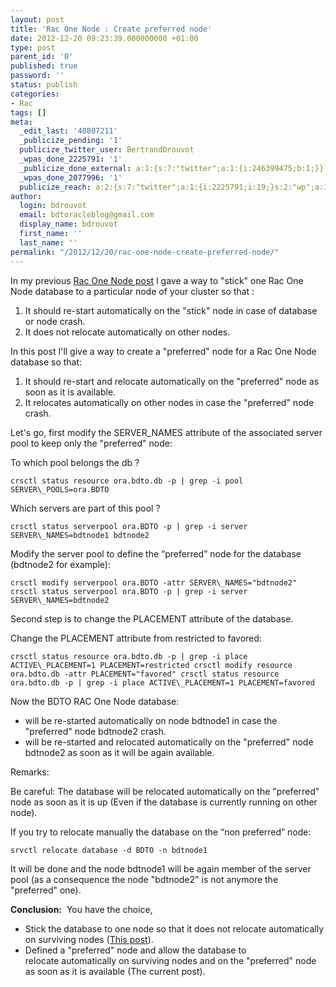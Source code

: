 ```yaml
---
layout: post
title: 'Rac One Node : Create preferred node'
date: 2012-12-20 09:23:39.000000000 +01:00
type: post
parent_id: '0'
published: true
password: ''
status: publish
categories:
- Rac
tags: []
meta:
  _edit_last: '40807211'
  _publicize_pending: '1'
  publicize_twitter_user: BertrandDrouvot
  _wpas_done_2225791: '1'
  _publicize_done_external: a:1:{s:7:"twitter";a:1:{i:246399475;b:1;}}
  _wpas_done_2077996: '1'
  publicize_reach: a:2:{s:7:"twitter";a:1:{i:2225791;i:19;}s:2:"wp";a:1:{i:0;i:8;}}
author:
  login: bdrouvot
  email: bdtoracleblog@gmail.com
  display_name: bdrouvot
  first_name: ''
  last_name: ''
permalink: "/2012/12/20/rac-one-node-create-preferred-node/"
---
```

In my previous [Rac One Node post](http://bdrouvot.wordpress.com/2012/12/13/rac-one-node-avoid-automatic-database-relocation/ "RAC One Node : Avoid automatic database relocation") I gave a way to "stick" one Rac One Node database to a particular node of your cluster so that :

1. It should re-start automatically on the "stick" node in case of database or node crash.
2. It does not relocate automatically on other nodes.

In this post I'll give a way to create a "preferred" node for a Rac One Node database so that:

1. It should re-start and relocate automatically on the "preferred" node as soon as it is available.
2. It relocates automatically on other nodes in case the "preferred" node crash.

Let's go, first modify the SERVER\_NAMES attribute of the associated server pool to keep only the "preferred" node:

To which pool belongs the db ?

```
crsctl status resource ora.bdto.db -p | grep -i pool SERVER\_POOLS=ora.BDTO
```

Which servers are part of this pool ?

```
crsctl status serverpool ora.BDTO -p | grep -i server SERVER\_NAMES=bdtnode1 bdtnode2
```

Modify the server pool to define the “preferred” node for the database (bdtnode2 for example):

```
crsctl modify serverpool ora.BDTO -attr SERVER\_NAMES="bdtnode2" crsctl status serverpool ora.BDTO -p | grep -i server SERVER\_NAMES=bdtnode2
```

Second step is to change the PLACEMENT attribute of the database.

Change the PLACEMENT attribute from restricted to favored:

```
crsctl status resource ora.bdto.db -p | grep -i place ACTIVE\_PLACEMENT=1 PLACEMENT=restricted crsctl modify resource ora.bdto.db -attr PLACEMENT="favored" crsctl status resource ora.bdto.db -p | grep -i place ACTIVE\_PLACEMENT=1 PLACEMENT=favored
```

Now the BDTO RAC One Node database:

- will be re-started automatically on node bdtnode1 in case the "preferred" node bdtnode2 crash.
- will be re-started and relocated automatically on the "preferred" node bdtnode2 as soon as it will be again available.

Remarks:

Be&nbsp;careful:&nbsp;The database will be relocated&nbsp;automatically on the "preferred" node as soon as it is up (Even if the database is currently running on other node).

If you try to relocate manually the database on the “non&nbsp;preferred” node:

```
srvctl relocate database -d BDTO -n bdtnode1
```

It will be done and the node bdtnode1 will be again member of the server pool (as a consequence the node "bdtnode2" is not anymore the "preferred" one).

**Conclusion:** &nbsp;You have the choice,

- Stick the database to one node so that it does not relocate&nbsp;automatically on surviving nodes ([This post](http://bdrouvot.wordpress.com/2012/12/13/rac-one-node-avoid-automatic-database-relocation/ "RAC One Node : Avoid automatic database relocation")).
- Defined a "preferred" node and allow the database to relocate&nbsp;automatically on surviving nodes and on the "preferred" node as soon as it is available (The current post).
